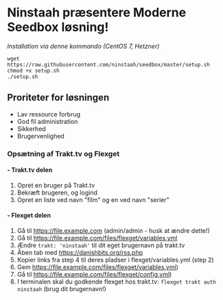 # Ninstaah præsentere Moderne Seedbox løsning!
*Installation via denne kommando (CentOS 7, Hetzner)*
 
```
wget https://raw.githubusercontent.com/ninstaah/seedbox/master/setup.sh
chmod +x setup.sh
./setup.sh
```

## Proriteter for løsningen
* Lav ressource forbrug
* God fil administration
* Sikkerhed
* Brugervenlighed


### Opsætning af Trakt.tv og Flexget

#### - Trakt.tv delen
1. Opret en bruger på Trakt.tv
2. Bekræft brugeren, og logind
3. Opret en liste ved navn "film" og en ved navn "serier"

#### - Flexget delen
1. Gå til https://file.example.com (admin/admin - husk at ændre dette!)
2. Gå til https://file.example.com/files/flexget/variables.yml
3. Ændre `trakt: 'ninstaah'` til dit eget brugernavn på trakt.tv
4. Åben tab med https://danishbits.org/rss.php
5. Kopier links fra step 4 til deres pladser i flexget/variables.yml (step 2)
6. Gem https://file.example.com/files/flexget/variables.yml)
7. Gå til https://file.example.com/files/flexget/config.yml)
8. I terminalen skal du godkende flexget hos trakt.tv: `flexget trakt auth ninstaah` (brug dit brugernavn!)